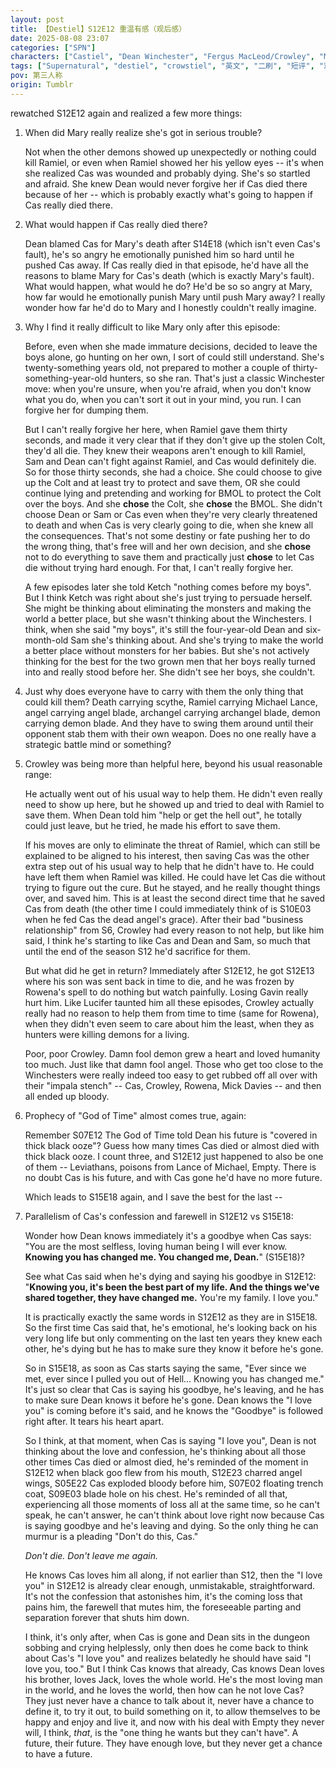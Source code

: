 ```yaml
---
layout: post
title: 【Destiel】S12E12 重温有感（观后感）
date: 2025-08-08 23:07
categories: ["SPN"]
characters: ["Castiel", "Dean Winchester", "Fergus MacLeod/Crowley", "Mary Winchester"]
tags: ["Supernatural", "destiel", "crowstiel", "英文", "二刷", "短评", "观后感"]
pov: 第三人称
origin: Tumblr
---
```


rewatched S12E12 again and realized a few more things:

1. When did Mary really realize she's got in serious trouble?

   Not when the other demons showed up unexpectedly or nothing could kill Ramiel, or even when Ramiel showed her his yellow eyes -- it's when she realized Cas was wounded and probably dying. She's so startled and afraid. She knew Dean would never forgive her if Cas died there because of her -- which is probably exactly what's going to happen if Cas really died there.

2. What would happen if Cas really died there?

   Dean blamed Cas for Mary's death after S14E18 (which isn't even Cas's fault), he's so angry he emotionally punished him so hard until he pushed Cas away. If Cas really died in that episode, he'd have all the reasons to blame Mary for Cas's death (which is exactly Mary's fault). What would happen, what would he do? He'd be so so angry at Mary, how far would he emotionally punish Mary until push Mary away? I really wonder how far he'd do to Mary and I honestly couldn't really imagine.

3. Why I find it really difficult to like Mary only after this episode:

   Before, even when she made immature decisions, decided to leave the boys alone, go hunting on her own, I sort of could still understand. She's twenty-something years old, not prepared to mother a couple of thirty-something-year-old hunters, so she ran. That's just a classic Winchester move: when you're unsure, when you're afraid, when you don't know what you do, when you can't sort it out in your mind, you run. I can forgive her for dumping them.

   But I can't really forgive her here, when Ramiel gave them thirty seconds, and made it very clear that if they don't give up the stolen Colt, they'd all die. They knew their weapons aren't enough to kill Ramiel, Sam and Dean can't fight against Ramiel, and Cas would definitely die. So for those thirty seconds, she had a choice. She could choose to give up the Colt and at least try to protect and save them, OR she could continue lying and pretending and working for BMOL to protect the Colt over the boys. And she **chose** the Colt, she **chose** the BMOL. She didn't choose Dean or Sam or Cas even when they're very clearly threatened to death and when Cas is very clearly going to die, when she knew all the consequences. That's not some destiny or fate pushing her to do the wrong thing, that's free will and her own decision, and she **chose** not to do everything to save them and practically just **chose** to let Cas die without trying hard enough. For that, I can't really forgive her.

   A few episodes later she told Ketch "nothing comes before my boys". But I think Ketch was right about she's just trying to persuade herself. She might be thinking about eliminating the monsters and making the world a better place, but she wasn't thinking about the Winchesters. I think, when she said "my boys", it's still the four-year-old Dean and six-month-old Sam she's thinking about. And she's trying to make the world a better place without monsters for her babies. But she's not actively thinking for the best for the two grown men that her boys really turned into and really stood before her. She didn't see her boys, she couldn't.

4. Just why does everyone have to carry with them the only thing that could kill them? Death carrying scythe, Ramiel carrying Michael Lance, angel carrying angel blade, archangel carrying archangel blade, demon carrying demon blade. And they have to swing them around until their opponent stab them with their own weapon. Does no one really have a strategic battle mind or something?

5. Crowley was being more than helpful here, beyond his usual reasonable range:

   He actually went out of his usual way to help them. He didn't even really need to show up here, but he showed up and tried to deal with Ramiel to save them. When Dean told him "help or get the hell out", he totally could just leave, but he tried, he made his effort to save them.

   If his moves are only to eliminate the threat of Ramiel, which can still be explained to be aligned to his interest, then saving Cas was the other extra step out of his usual way to help that he didn't have to. He could have left them when Ramiel was killed. He could have let Cas die without trying to figure out the cure. But he stayed, and he really thought things over, and saved him. This is at least the second direct time that he saved Cas from death (the other time I could immediately think of is S10E03 when he fed Cas the dead angel's grace). After their bad "business relationship" from S6, Crowley had every reason to not help, but like him said, I think he's starting to like Cas and Dean and Sam, so much that until the end of the season S12 he'd sacrifice for them.

   But what did he get in return? Immediately after S12E12, he got S12E13 where his son was sent back in time to die, and he was frozen by Rowena's spell to do nothing but watch painfully. Losing Gavin really hurt him. Like Lucifer taunted him all these episodes, Crowley actually really had no reason to help them from time to time (same for Rowena), when they didn't even seem to care about him the least, when they as hunters were killing demons for a living.

   Poor, poor Crowley. Damn fool demon grew a heart and loved humanity too much. Just like that damn fool angel. Those who get too close to the Winchesters were really indeed too easy to get rubbed off all over with their "impala stench" -- Cas, Crowley, Rowena, Mick Davies -- and then all ended up bloody.

6. Prophecy of "God of Time" almost comes true, again:

   Remember S07E12 The God of Time told Dean his future is "covered in thick black ooze"? Guess how many times Cas died or almost died with thick black ooze. I count three, and S12E12 just happened to also be one of them -- Leviathans, poisons from Lance of Michael, Empty. There is no doubt Cas is his future, and with Cas gone he'd have no more future.

   Which leads to S15E18 again, and I save the best for the last --

7. Parallelism of Cas's confession and farewell in S12E12 vs S15E18:

   Wonder how Dean knows immediately it's a goodbye when Cas says: "You are the most selfless, loving human being I will ever know. **Knowing you has changed me. You changed me, Dean.**" (S15E18)?

   See what Cas said when he's dying and saying his goodbye in S12E12: "**Knowing you, it's been the best part of my life. And the things we've shared together, they have changed me.** You're my family. I love you."

   It is practically exactly the same words in S12E12 as they are in S15E18. So the first time Cas said that, he's emotional, he's looking back on his very long life but only commenting on the last ten years they knew each other, he's dying but he has to make sure they know it before he's gone.

   So in S15E18, as soon as Cas starts saying the same, "Ever since we met, ever since I pulled you out of Hell... Knowing you has changed me." It's just so clear that Cas is saying his goodbye, he's leaving, and he has to make sure Dean knows it before he's gone. Dean knows the "I love you" is coming before it's said, and he knows the "Goodbye" is followed right after. It tears his heart apart.

   So I think, at that moment, when Cas is saying "I love you", Dean is not thinking about the love and confession, he's thinking about all those other times Cas died or almost died, he's reminded of the moment in S12E12 when black goo flew from his mouth, S12E23 charred angel wings, S05E22 Cas exploded bloody before him, S07E02 floating trench coat, S09E03 blade hole on his chest. He's reminded of all that, experiencing all those moments of loss all at the same time, so he can't speak, he can't answer, he can't think about love right now because Cas is saying goodbye and he's leaving and dying. So the only thing he can murmur is a pleading "Don't do this, Cas."

   *Don't die. Don't leave me again.*

   He knows Cas loves him all along, if not earlier than S12, then the "I love you" in S12E12 is already clear enough, unmistakable, straightforward. It's not the confession that astonishes him, it's the coming loss that pains him, the farewell that mutes him, the foreseeable parting and separation forever that shuts him down.

   I think, it's only after, when Cas is gone and Dean sits in the dungeon sobbing and crying helplessly, only then does he come back to think about Cas's "I love you" and realizes belatedly he should have said "I love you, too." But I think Cas knows that already, Cas knows Dean loves his brother, loves Jack, loves the whole world. He's the most loving man in the world, and he loves the world, then how can he not love Cas? They just never have a chance to talk about it, never have a chance to define it, to try it out, to build something on it, to allow themselves to be happy and enjoy and live it, and now with his deal with Empty they never will, I think, *that*, is the "one thing he wants but they can't have". A future, their future. They have enough love, but they never get a chance to have a future.